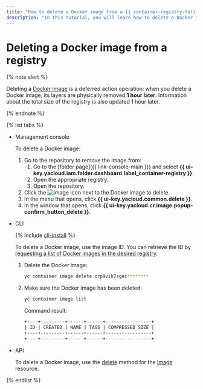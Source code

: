 ```yaml
---
title: "How to delete a Docker image from a {{ container-registry-full-name }} registry"
description: "In this tutorial, you will learn how to delete a Docker image from a {{ container-registry-full-name }} registry."
---
```


# Deleting a Docker image from a registry

{% note alert %}

Deleting a [Docker image](../../concepts/docker-image.md) is a deferred action operation: when you delete a Docker image, its layers are physically removed **1 hour later**. Information about the total size of the registry is also updated 1 hour later.

{% endnote %}

{% list tabs %}

- Management console

   To delete a Docker image:
   1. Go to the repository to remove the image from:
      1. Go to the [folder page]({{ link-console-main }}) and select **{{ ui-key.yacloud.iam.folder.dashboard.label_container-registry }}**.
      1. Open the appropriate registry.
      1. Open the repository.
   1. Click the ![image](../../../_assets/console-icons/ellipsis.svg) icon next to the Docker image to delete.
   1. In the menu that opens, click **{{ ui-key.yacloud.common.delete }}**.
   1. In the window that opens, click **{{ ui-key.yacloud.cr.image.popup-confirm_button_delete }}**.

- CLI

   {% include [cli-install](../../../_includes/cli-install.md) %}

   To delete a Docker image, use the image ID. You can retrieve the ID by [requesting a list of Docker images in the desired registry](docker-image-list.md#docker-image-list).
   1. Delete the Docker image:

      ```bash
      yc container image delete crp9vik7sgec********
      ```

   1. Make sure the Docker image has been deleted:

      ```bash
      yc container image list
      ```

      Command result:

      ```bash
      +----+---------+------+------+-----------------+
      | ID | CREATED | NAME | TAGS | COMPRESSED SIZE |
      +----+---------+------+------+-----------------+
      +----+---------+------+------+-----------------+
      ```

- API

   To delete a Docker image, use the [delete](../../api-ref/Image/delete.md) method for the [Image](../../api-ref/Image/) resource.

{% endlist %}
